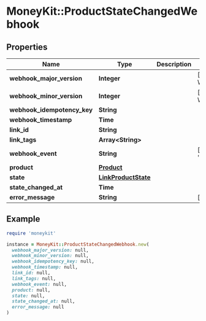 # MoneyKit::ProductStateChangedWebhook

## Properties

| Name | Type | Description | Notes |
| ---- | ---- | ----------- | ----- |
| **webhook_major_version** | **Integer** |  | [optional][default to WEBHOOK_MAJOR_VERSION::N1] |
| **webhook_minor_version** | **Integer** |  | [optional][default to WEBHOOK_MINOR_VERSION::N0] |
| **webhook_idempotency_key** | **String** |  |  |
| **webhook_timestamp** | **Time** |  |  |
| **link_id** | **String** |  |  |
| **link_tags** | **Array&lt;String&gt;** |  |  |
| **webhook_event** | **String** |  | [optional][default to &#39;link.product_refresh&#39;] |
| **product** | [**Product**](Product.md) |  |  |
| **state** | [**LinkProductState**](LinkProductState.md) |  |  |
| **state_changed_at** | **Time** |  |  |
| **error_message** | **String** |  | [optional] |

## Example

```ruby
require 'moneykit'

instance = MoneyKit::ProductStateChangedWebhook.new(
  webhook_major_version: null,
  webhook_minor_version: null,
  webhook_idempotency_key: null,
  webhook_timestamp: null,
  link_id: null,
  link_tags: null,
  webhook_event: null,
  product: null,
  state: null,
  state_changed_at: null,
  error_message: null
)
```

